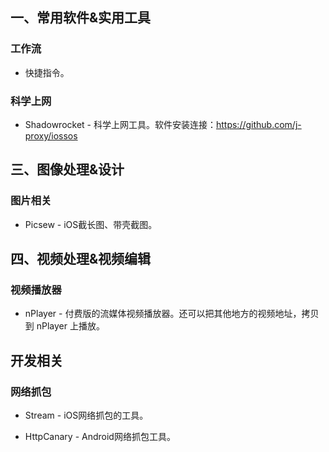

## 一、常用软件&实用工具

### 工作流

- 快捷指令。

### 科学上网

- Shadowrocket - 科学上网工具。软件安装连接：<https://github.com/j-proxy/iossos>

## 三、图像处理&设计

### 图片相关

- Picsew - iOS截长图、带壳截图。

## 四、视频处理&视频编辑

### 视频播放器

- nPlayer - 付费版的流媒体视频播放器。还可以把其他地方的视频地址，拷贝到 nPlayer 上播放。

## 开发相关

### 网络抓包

- Stream - iOS网络抓包的工具。

- HttpCanary - Android网络抓包工具。
